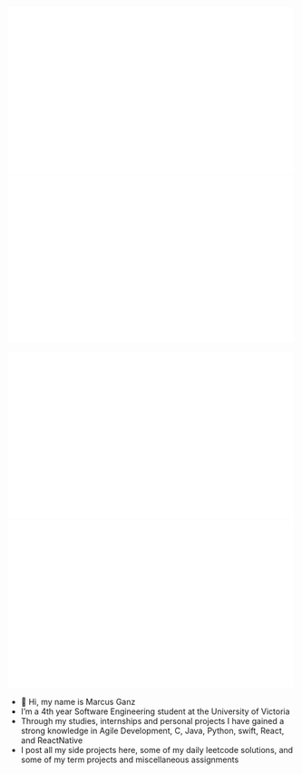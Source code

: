 
![](https://raw.githubusercontent.com/miniman737/github-stats/master/generated/languages.svg#gh-dark-mode-only)
![](https://raw.githubusercontent.com/miniman737/github-stats/master/generated/languages.svg#gh-light-mode-only)

![](https://raw.githubusercontent.com/miniman737/github-stats/master/generated/languages.svg#gh-dark-mode-only)
![](https://raw.githubusercontent.com/miniman737/github-stats/master/generated/languages.svg#gh-light-mode-only)

- 👋 Hi, my name is Marcus Ganz
- I’m a 4th year Software Engineering student at the University of Victoria
- Through my studies, internships and personal projects I have gained a strong knowledge in Agile Development, C, Java, Python, swift, React, and ReactNative
- I post all my side projects here, some of my daily leetcode solutions, and some of my term projects and miscellaneous assignments


<!---
miniman737/miniman737 is a ✨ special ✨ repository because its `README.md` (this file) appears on your GitHub profile.
You can click the Preview link to take a look at your changes.
--->
